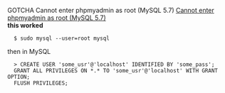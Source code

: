 GOTCHA Cannot enter phpmyadmin as root (MySQL 5.7)
[Cannot enter phpmyadmin as root (MySQL 5.7)](https://askubuntu.com/questions/763336/cannot-enter-phpmyadmin-as-root-mysql-5-7)   
**this worked**
```
  $ sudo mysql --user=root mysql
```

then in MySQL
```
  > CREATE USER 'some_usr'@'localhost' IDENTIFIED BY 'some_pass';
  GRANT ALL PRIVILEGES ON *.* TO 'some_usr'@'localhost' WITH GRANT OPTION;
  FLUSH PRIVILEGES;
```
